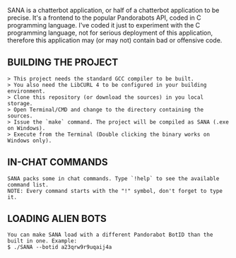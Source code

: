 SANA is a chatterbot application, or half of a chatterbot application to be precise. It's a frontend to the popular Pandorabots API, coded in C programming language. I've coded it just to experiment with the C programming language, not for serious deployment of this application, therefore this application may (or may not) contain bad or offensive code.


## BUILDING THE PROJECT
    > This project needs the standard GCC compiler to be built.
    > You also need the LibCURL 4 to be configured in your building environment.
    > Clone this repository (or download the sources) in you local storage.
    > Open Terminal/CMD and change to the directory containing the sources.
    > Issue the `make` command. The project will be compiled as SANA (.exe on Windows).
    > Execute from the Terminal (Double clicking the binary works on Windows only).


## IN-CHAT COMMANDS
    SANA packs some in chat commands. Type `!help` to see the available command list. 
    NOTE: Every command starts with the "!" symbol, don't forget to type it.


## LOADING ALIEN BOTS
    You can make SANA load with a different Pandorabot BotID than the built in one. Example:
    $ ./SANA --botid a23qrw9r9uqaij4a

